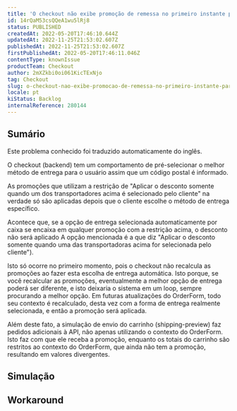 ```yaml
---
title: 'O checkout não exibe promoção de remessa no primeiro instante para condições específicas'
id: 14rQaM53csQQeA1wu5lRj8
status: PUBLISHED
createdAt: 2022-05-20T17:46:10.644Z
updatedAt: 2022-11-25T21:53:02.607Z
publishedAt: 2022-11-25T21:53:02.607Z
firstPublishedAt: 2022-05-20T17:46:11.046Z
contentType: knownIssue
productTeam: Checkout
author: 2mXZkbi0oi061KicTExNjo
tag: Checkout
slug: o-checkout-nao-exibe-promocao-de-remessa-no-primeiro-instante-para-condicoes-especificas
locale: pt
kiStatus: Backlog
internalReference: 280144
---
```


## Sumário

<div class="alert alert-info">
  <p>Este problema conhecido foi traduzido automaticamente do inglês.</p>
</div>


O checkout (backend) tem um comportamento de pré-selecionar o melhor método de entrega para o usuário assim que um código postal é informado.

As promoções que utilizam a restrição de "Aplicar o desconto somente quando um dos transportadores acima é selecionado pelo cliente" na verdade só são aplicadas depois que o cliente escolhe o método de entrega específico.

Acontece que, se a opção de entrega selecionada automaticamente por caixa se encaixa em qualquer promoção com a restrição acima, o desconto não será aplicado A opção mencionada é a que diz "Aplicar o desconto somente quando uma das transportadoras acima for selecionada pelo cliente").

Isto só ocorre no primeiro momento, pois o checkout não recalcula as promoções ao fazer esta escolha de entrega automática. Isto porque, se você recalcular as promoções, eventualmente a melhor opção de entrega poderá ser diferente, e isto deixaria o sistema em um loop, sempre procurando a melhor opção. Em futuras atualizações do OrderForm, todo seu contexto é recalculado, desta vez com a forma de entrega realmente selecionada, e então a promoção será aplicada.

Além deste fato, a simulação de envio do carrinho (shipping-preview) faz pedidos adicionais à API, não apenas utilizando o contexto do OrderForm. Isto faz com que ele receba a promoção, enquanto os totais do carrinho são restritos ao contexto do OrderForm, que ainda não tem a promoção, resultando em valores divergentes.



## Simulação



## Workaround



